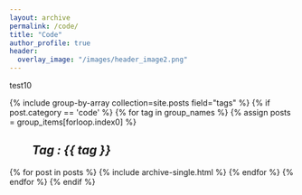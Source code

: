 ```yaml
---
layout: archive
permalink: /code/
title: "Code"
author_profile: true
header:
  overlay_image: "/images/header_image2.png"
---
```


test10

{% include group-by-array collection=site.posts field="tags" %}
{% if post.category == 'code' %}
  {% for tag in group_names %}
    {% assign posts = group_items[forloop.index0] %}
    <h2 id="{{ tag | slugify }}"
    class="archive__subtitle"><i style="margin-left: 40px">Tag : {{ tag }}</i></h2>
    {% for post in posts %}
      {% include archive-single.html %}
    {% endfor %}
  {% endfor %}
{% endif %}
